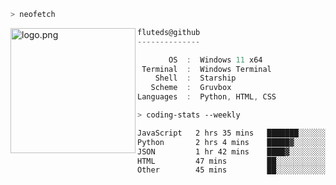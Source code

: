```zsh
> neofetch
```

<!--img align="left" src="https://github.com/fluteds.png" alt="logo.png" width="200"/>-->
<img align="left" src="https://external-content.duckduckgo.com/iu/?u=https%3A%2F%2F78.media.tumblr.com%2F975fca5f82161b190efdcaa05ffbd4ec%2Ftumblr_p6q6m9TJF01x3p3jmo1_500.png&f=1&nofb=1" alt="logo.png" width="200"/>

```csharp
fluteds@github
--------------

       OS  :  Windows 11 x64
 Terminal  :  Windows Terminal
    Shell  :  Starship
   Scheme  :  Gruvbox
Languages  :  Python, HTML, CSS
```

```zsh
> coding-stats --weekly
```

<!--START_SECTION:waka-->

```txt
JavaScript   2 hrs 35 mins   ███████░░░░░░░░░░░░░░░░░░   27.63 %
Python       2 hrs 4 mins    █████▓░░░░░░░░░░░░░░░░░░░   22.07 %
JSON         1 hr 42 mins    ████▓░░░░░░░░░░░░░░░░░░░░   18.21 %
HTML         47 mins         ██░░░░░░░░░░░░░░░░░░░░░░░   08.39 %
Other        45 mins         ██░░░░░░░░░░░░░░░░░░░░░░░   08.01 %
```

<!--END_SECTION:waka-->
